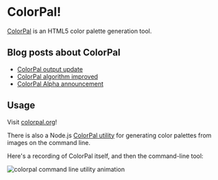 ColorPal!
=========

[ColorPal](http://colorpal.org/) is an HTML5 color palette generation tool.  

Blog posts about ColorPal
-------------------------

- [ColorPal output update](http://palebluepixel.org/2012/07/30/colorpal-output-update/)
- [ColorPal algorithm improved](http://palebluepixel.org/2012/02/10/colorpal-palettes-improved!/)
- [ColorPal Alpha announcement](http://palebluepixel.org/2012/01/16/colorpal-alpha/)

Usage
-----

Visit [colorpal.org](http://colorpal.org/)!

There is also a Node.js [ColorPal utility](https://github.com/mwcz/colorpal-cli) for generating color palettes from
images on the command line.

Here's a recording of ColorPal itself, and then the command-line tool:

![colorpal command line utility animation](https://raw.github.com/mwcz/colorpal-cli/master/images/cp.node.gif "colorpal command line utility animation")
